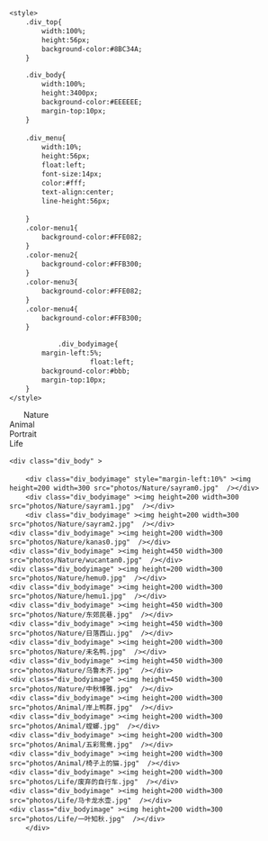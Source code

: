  
<html>
<head>
	<title>Shiqian Li's Photography</title>
	
	
	<style>
		.div_top{
			width:100%;
			height:56px;
			background-color:#8BC34A;
		}
		
<!-- 		.div_title{
			width:100%;
			height:100px;
			background-color:#80DEEA;
			margin-top:10px;
		} -->
		
		.div_body{
			width:100%;
			height:3400px;
			background-color:#EEEEEE;
			margin-top:10px;
		}
		
		.div_menu{
			width:10%;
			height:56px;
			float:left;
			font-size:14px;
			color:#fff;
			text-align:center;
			line-height:56px;
 
		}
		.color-menu1{
			background-color:#FFE082;
		}
		.color-menu2{
			background-color:#FFB300;
		}
		.color-menu3{
			background-color:#FFE082;
		}
		.color-menu4{
			background-color:#FFB300;
		}
		
<!-- 		.div_headimage{
			height:100px;
			width:100px;
			margin-left:5%;
                        float:left;
		}
                .div_headtxt{
			height:40px;
			width:100%;
			margin-left:10px;
                        float:left;
                        margin-top:100px;
                        color:#fff;
			
		}
                .div_headtxt2{
			height:40px;
			width:100%;
			margin-left:10px;
                        float:left;
                        margin-top:50px;
                        color:#fff;
			
		} -->
                .div_bodyimage{
			margin-left:5%;
                        float:left;
			background-color:#bbb;
			margin-top:10px;
		}
	</style>
</head>
 
<body>
	<div class="div_top" >
		<div class="div_menu color-menu1" style="margin-left:5%">Nature</div>
		<div class="div_menu color-menu2" >Animal</div>
		<div class="div_menu color-menu3" >Portrait</div>
		<div class="div_menu color-menu4" >Life</div>
	</div>
	
	<div class="div_body" >
	
        <div class="div_bodyimage" style="margin-left:10%" ><img height=200 width=300 src="photos/Nature/sayram0.jpg"  /></div>
        <div class="div_bodyimage" ><img height=200 width=300 src="photos/Nature/sayram1.jpg"  /></div>
        <div class="div_bodyimage" ><img height=200 width=300 src="photos/Nature/sayram2.jpg"  /></div>
	<div class="div_bodyimage" ><img height=200 width=300 src="photos/Nature/kanas0.jpg"  /></div>
	<div class="div_bodyimage" ><img height=450 width=300 src="photos/Nature/wucantan0.jpg"  /></div>
	<div class="div_bodyimage" ><img height=200 width=300 src="photos/Nature/hemu0.jpg"  /></div>
	<div class="div_bodyimage" ><img height=200 width=300 src="photos/Nature/hemu1.jpg"  /></div>
	<div class="div_bodyimage" ><img height=450 width=300 src="photos/Nature/东郊民巷.jpg"  /></div>
	<div class="div_bodyimage" ><img height=450 width=300 src="photos/Nature/日落西山.jpg"  /></div>
	<div class="div_bodyimage" ><img height=200 width=300 src="photos/Nature/未名鸭.jpg"  /></div>
	<div class="div_bodyimage" ><img height=450 width=300 src="photos/Nature/乌鲁木齐.jpg"  /></div>
	<div class="div_bodyimage" ><img height=450 width=300 src="photos/Nature/中秋博雅.jpg"  /></div>
	<div class="div_bodyimage" ><img height=200 width=300 src="photos/Animal/岸上鸭群.jpg"  /></div>
	<div class="div_bodyimage" ><img height=200 width=300 src="photos/Animal/螳螂.jpg"  /></div>
	<div class="div_bodyimage" ><img height=200 width=300 src="photos/Animal/五彩鸳鸯.jpg"  /></div>
	<div class="div_bodyimage" ><img height=200 width=300 src="photos/Animal/椅子上的猫.jpg"  /></div>
	<div class="div_bodyimage" ><img height=200 width=300 src="photos/Life/废弃的自行车.jpg"  /></div>
	<div class="div_bodyimage" ><img height=200 width=300 src="photos/Life/马卡龙水壶.jpg"  /></div>
	<div class="div_bodyimage" ><img height=200 width=300 src="photos/Life/一叶知秋.jpg"  /></div>
        </div>
 
</body>
</html>

<!-- # Shiqian Li's Photography

## Sayram Lake, Xinjiang, China

<div style="text-align: center; width: auto;">
<img alt="" src="photos/sayram0.jpg" style="margin: 0 auto;" />
</div>

<div style="text-align: center; width: auto;">
<img alt="" src="photos/sayram1.jpg" style="margin: 0 auto;" />
</div>

<div style="text-align: center; width: auto;">
<img alt="" src="photos/sayram2.jpg" style="margin: 0 auto;" />
</div>

## Kanas, Xinjiang, China

<div style="text-align: center; width: auto;">
<img alt="" src="photos/kanas0.jpg" style="margin: 0 auto;" />
</div>

## Colorful Beach, Xinjiang, China

<div style="text-align: center; width: 60%;">
<img alt="" src="photos/wucantan0.jpg" style="margin: 0 auto;" />
</div>


## Hemu, Xinjiang, China

<div style="text-align: center; width: auto;">
<img alt="" src="photos/hemu0.jpg" style="margin: 0 auto;" />
</div>

<div style="text-align: center; width: auto;">
<img alt="" src="photos/hemu1.jpg" style="margin: 0 auto;" />
</div>
<div style="text-align: center;">
<video width=960 height=540 controls>
  <source style="margin:0 auto;" src="photos/hemu2.mp4" type="video/mp4">
</video>
</div>
## A full version of time-lapse photography in Xinjiang

https://www.bilibili.com/video/BV1kY4y177T6?spm_id_from=333.999.0.0
 -->
